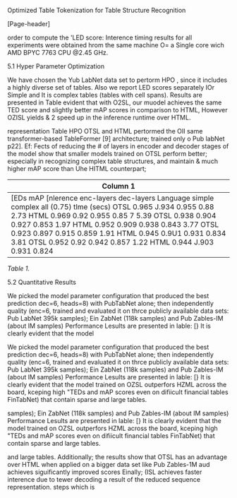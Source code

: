 Optimized Table Tokenization for Table Structure Recognition

[Page-header]

order to compute the 'LED score: Interence timing results for all experiments were obtained hrom the same machine O= a Single core wich AMD BPYC 7763 CPU @2.45 GHz.

5.1 Hyper Parameter Optimization

We have chosen the Yub LabNet data set to pertorm HPO , since it includes a highly diverse set of tables. Also we report LED scores separately IOr Simple and It is complex tables (tables with cell spans). Results are presented in Table evident that with O2SL, our muodel achieves the same TED score and slightly better mAP scores in comparison to HTML, However OZISL yields & 2 speed up in the inference runtime over HTML.

representation Table HPO OTSL and HTML pertormed the OII same transformer-based TableFormer [9] architecture; trained only o Pub labNet p22]. Ef: Fects of reducing the # of layers in encoder and decoder stages of the model show that smaller  models trained on OTSL perform better; especially in  recognizing complex table structures, and maintain & much higher mAP score than Uhe HITML counterpart;

| Column 1 |
| --- |
| \[EDs mAP \[nlerence enc-layers dec-layers Language simple complex all (0.75) tlme (secs) OTSL 0.965 J.934 0.955 0.88 2.73 HTML 0.969 0.92 0.955 0.85 7 5.39 OTSL 0.938 0.904 0.927 0.853 1.97 HTML 0.952 0.909 0.938 0.843 3.77 OTSL 0.923 0.897 0.915 0.859 1.91 HTML 0.945 0.9U1 0.931 0.834 3.81 OTSL 0.952 0.92 0.942 0.857 1.22 HTML 0.944 J.903 0.931 0.824 |

*Table 1.*

5.2 Quantitative Results

We picked the model parameter configuration that produced the best prediction dec=6, heads=8) with PubTabNet  alone; then independently quality (enc=6, trained and evaluated it on thrce publicly available data sets: Pub LabNet 395k samples); Ein ZabNet (118k samples) and Pub Zables-IM (about IM samples)  Performance Lesults are presented in Iable: [} It is clearly evident that the model

We picked the model parameter configuration that produced the best prediction dec=6, heads=8) with PubTabNet  alone; then independently quality (enc=6, trained and evaluated it on thrce publicly available data sets: Pub LabNet 395k samples); Ein ZabNet (118k samples) and Pub Zables-IM (about IM samples)  Performance Lesults are presented in Iable: [} It is clearly evident that the model trained on OZSL outperfors HZML across the board, kceping high "TEDs and mAP scores even on difiicult financial tables FinTabNet) that contain sparse and large tables.

samples); Ein ZabNet (118k samples) and Pub Zables-IM (about IM samples)  Performance Lesults are presented in Iable: [} It is clearly evident that the model trained on OZSL outperfors HZML across the board, kceping high "TEDs and mAP scores even on difiicult financial tables FinTabNet) that contain sparse and large tables.

and large tables. Additionally; the results show that OTSL has an  advantage over  HTML when applied on a bigger data set like Pub Zables-1M aud achieves siguificantly improved scores Einally; (ISL achieves faster interence due to tewer decoding a result of the reduced sequence representation. steps which is
